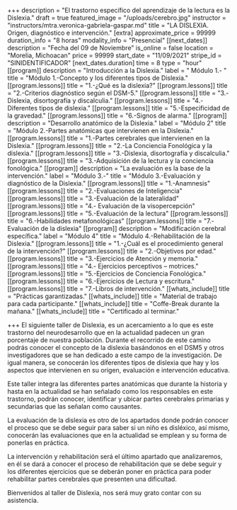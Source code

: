 +++
description = "El trastorno específico del aprendizaje de la lectura es la Dislexia."
draft = true
featured_image = "/uploads/cerebro.jpg"
instructor = "instructors/mtra.veronica-gabriela-gaspar.md"
title = "LA DISLEXIA. Origen, diagnóstico e intervención."
[extra]
approximate_price = 99999
duration_info = "8 horas"
modality_info = "Presencial"
[[next_dates]]
description = "Fecha del 09 de Noviembre"
is_online = false
location = "Morelia, Michoacan"
price = 99999
start_date = "11/09/2021"
stripe_id = "SINIDENTIFICADOR"
[next_dates.duration]
time = 8
type = "hour"
[[program]]
description = "Introducción a la Dislexia."
label = "  Módulo 1.- "
title = "Módulo 1.-Concepto y los diferentes tipos de Dislexia."
[[program.lessons]]
title = "1.-¿Qué es la dislexia?"
[[program.lessons]]
title = "2.-Criterios diagnóstico según el DSM-5."
[[program.lessons]]
title = "3.-Dislexia, disortografía y discalculia."
[[program.lessons]]
title = "4.-Diferentes tipos de dislexia."
[[program.lessons]]
title = "5.-Especificidad de la gravedad."
[[program.lessons]]
title = "6.-Signos de alarma."
[[program]]
description = "Desarrollo anatómico de la Dislexia."
label = "Módulo 2"
title = "Módulo 2.-Partes anatómicas que intervienen en la Dislexia."
[[program.lessons]]
title = "1.-Partes cerebrales que intervienen en la Dislexia."
[[program.lessons]]
title = "2.-La Conciencia Fonológica y la dislexia."
[[program.lessons]]
title = "3.-Dislexia, disortografía y discalculia."
[[program.lessons]]
title = "3.-Adquisición de la lectura y la conciencia fonológica."
[[program]]
description = "La evaluación es la base de la intervención."
label = "Módulo 3.-"
title = "Módulo 3.-Evaluación y diagnóstico de la Dislexia."
[[program.lessons]]
title = "1.-Anamnesis"
[[program.lessons]]
title = "2.-Evaluaciones de Inteligencia"
[[program.lessons]]
title = "3.-Evaluación de la lateralidad"
[[program.lessons]]
title = "4.- Evaluación de la visopercepción"
[[program.lessons]]
title = "5.-Evaluación de la lectura"
[[program.lessons]]
title = "6.-Habilidades metafonológicas"
[[program.lessons]]
title = "7.-Evaluación de la dislexia"
[[program]]
description = "Modificación cerebral específica."
label = "Módulo 4"
title = "Módulo 4.-Rehabilitación de la Dislexia."
[[program.lessons]]
title = "1.-¿Cuál es el procedimiento general de la intervención?"
[[program.lessons]]
title = "2.-Objetivos por edad."
[[program.lessons]]
title = "3.-Ejercicios de Atención y memoria."
[[program.lessons]]
title = "4.- Ejercicios perceptivos – motrices."
[[program.lessons]]
title = "5.-Ejercicios de Conciencia Fonológica."
[[program.lessons]]
title = "6.-Ejercicios de Lectura y escritura."
[[program.lessons]]
title = "7.-Libros de intervención."
[[whats_include]]
title = "Prácticas garantizadas."
[[whats_include]]
title = "Material de trabajo para cada participante."
[[whats_include]]
title = "Coffe-Break durante la mañana."
[[whats_include]]
title = "Certificado al terminar."

+++
El siguiente taller de Dislexia, es un acercamiento a lo que es este trastorno del neurodesarrollo que en la actualidad padecen un gran porcentaje de nuestra población. Durante el recorrido de este camino podrás conocer el concepto de la dislexia basándonos en el DSM5 y otros investigadores que se han dedicado a este campo de la investigación. De igual manera, se conocerán los diferentes tipos de dislexia que hay y los aspectos que intervienen en su origen, evaluación e intervención educativa.

Este taller integra las diferentes partes anatómicas que durante la historia y hasta en la actualidad se han señalado como los responsables en este trastorno, podrán conocer, identificar y ubicar partes cerebrales primarias y secundarias que las señalan como causantes.

La evaluación de la dislexia es otro de los apartados donde podrán conocer el proceso que se debe seguir para saber si un niño es disléxico, así mismo, conocerán las evaluaciones que en la actualidad se emplean y su forma de ponerlas en práctica.

La intervención y rehabilitación será el último apartado que analizaremos, en él se dará a conocer el proceso de rehabilitación que se debe seguir y los diferentes ejercicios que se deberán poner en práctica para poder rehabilitar partes cerebrales que presenten una dificultad.

Bienvenidos al taller de Dislexia, nos será muy grato contar con su asistencia.